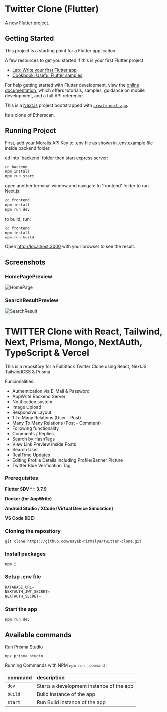 # Twitter Clone (Flutter)

A new Flutter project.

## Getting Started

This project is a starting point for a Flutter application.

A few resources to get you started if this is your first Flutter project:

- [Lab: Write your first Flutter app](https://docs.flutter.dev/get-started/codelab)
- [Cookbook: Useful Flutter samples](https://docs.flutter.dev/cookbook)

For help getting started with Flutter development, view the
[online documentation](https://docs.flutter.dev/), which offers tutorials,
samples, guidance on mobile development, and a full API reference.

This is a [Next.js](https://nextjs.org/) project bootstrapped with [`create-next-app`](https://github.com/vercel/next.js/tree/canary/packages/create-next-app).

Its a clone of Etherscan.

## Running Project

First, add your Moralis API Key to .env file as shown in .env.example file inside backend folder.

cd into 'backend' folder then start express server:

```bash
cd backend
npm install
npm run start
```

open another terminal window and navigate to 'frontend' folder to run Next.js:

```bash
cd frontend
npm install
npm run dev
```

to build, run:

```bash
cd frontend
npm install
npm run build
```

Open [http://localhost:3000](http://localhost:3000) with your browser to see the result.

## Screenshots

### HomePagePreview

![HomePage](reademe-images/HomePage.png)

### SearchResultPreview

![SearchResult](reademe-images/SearchResult.png)

# TWITTER Clone with React, Tailwind, Next, Prisma, Mongo, NextAuth, TypeScript & Vercel

This is a repository for a FullStack Twitter Clone using React, NextJS, TailwindCSS & Prisma.

Funcionalities:

- Authentication via E-Mail & Password
- AppWrite Backend Server
- Notification system
- Image Upload
- Responsive Layout
- 1 To Many Relations (User - Post)
- Many To Many Relations (Post - Comment)
- Following functionality
- Comments / Replies
- Search by HashTags
- View Link Preview inside Posts
- Search User
- RealTime Updates
- Editing Profile Details including Profile/Banner Picture
- Twitter Blue Verification Tag

### Prerequisites

**Flutter SDV ^= 3.7.9**

**Docker (for AppWrite)**

**Android Studio / XCode (Virtual Device Simulation)**

**VS Code (IDE)**

### Cloning the repository

```shell
git clone https://github.com/nayak-nirmalya/twitter-clone.git
```

### Install packages

```shell
npm i
```

### Setup .env file

```js
DATABASE_URL=
NEXTAUTH_JWT_SECRET=
NEXTAUTH_SECRET=
```

### Start the app

```shell
npm run dev
```

## Available commands

Run Prisma Studio

```shell
npx prisma studio
```

Running Commands with NPM `npm run [command]`

| command | description                              |
| :------ | :--------------------------------------- |
| `dev`   | Starts a development instance of the app |
| `build` | Build instance of the app                |
| `start` | Run Build instance of the app            |
